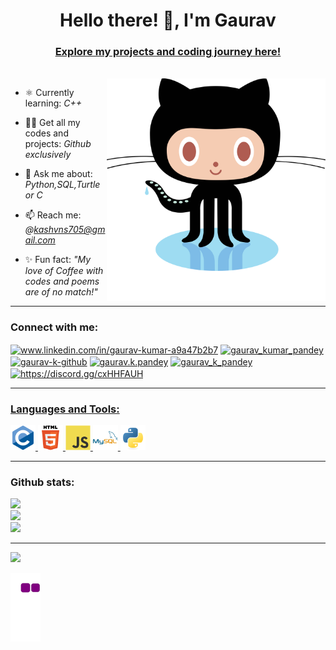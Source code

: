 <h1 align="center">Hello there! 👋, I'm Gaurav</h1>
<h3 align="center"><u>Explore my projects and coding journey here!</u></h3><br>

<img align="right" alt="Coding" width="350" src="https://github.com/Gaurav-K-Github/Gaurav-K-Github/blob/main/github-octocat-logo-svg-vector.svg">

- ⚛️ Currently learning: *C++*

- 👨‍💻 Get all my codes and projects: *Github exclusively*

- 💬 Ask me about: *Python,SQL,Turtle or C*

- 📫 Reach me: *@kashvns705@gmail.com*

- ✨ Fun fact: *"My love of Coffee with codes and poems are of no match!"*
--------------
<h3 align="left">Connect with me:</h3>
<p align="left">
<a href="https://linkedin.com/in/www.linkedin.com/in/gaurav-kumar-a9a47b2b7" target="blank"><img align="center" src="https://raw.githubusercontent.com/rahuldkjain/github-profile-readme-generator/master/src/images/icons/Social/linked-in-alt.svg" alt="www.linkedin.com/in/gaurav-kumar-a9a47b2b7" height="30" width="40" /></a>
<a href="https://codepen.io/gaurav_kumar_pandey" target="blank"><img align="center" src="https://raw.githubusercontent.com/rahuldkjain/github-profile-readme-generator/master/src/images/icons/Social/codepen.svg" alt="gaurav_kumar_pandey" height="30" width="40" /></a>
<a href="https://codesandbox.com/gaurav-k-github" target="blank"><img align="center" src="https://raw.githubusercontent.com/rahuldkjain/github-profile-readme-generator/master/src/images/icons/Social/codesandbox.svg" alt="gaurav-k-github" height="30" width="40" /></a>
<a href="https://instagram.com/_gaurav.k.pandey_" target="blank"><img align="center" src="https://raw.githubusercontent.com/rahuldkjain/github-profile-readme-generator/master/src/images/icons/Social/instagram.svg" alt="gaurav.k.pandey" height="30" width="40" /></a>
<a href="https://www.leetcode.com/gaurav_k_pandey" target="blank"><img align="center" src="https://raw.githubusercontent.com/rahuldkjain/github-profile-readme-generator/master/src/images/icons/Social/leet-code.svg" alt="gaurav_k_pandey" height="30" width="40" /></a>
<a href="https://discord.gg/https://discord.gg/cxHHFAUH" target="blank"><img align="center" src="https://raw.githubusercontent.com/rahuldkjain/github-profile-readme-generator/master/src/images/icons/Social/discord.svg" alt="https://discord.gg/cxHHFAUH" height="30" width="40" /></a>
</p>

--------------

<h3 align="left"><u>Languages and Tools:</u></h3>
<p align="left"> <a href="https://www.cprogramming.com/" target="_blank" rel="noreferrer"> <img src="https://raw.githubusercontent.com/devicons/devicon/master/icons/c/c-original.svg" alt="c" width="40" height="40"/> </a><a href="https://www.w3.org/html/" target="_blank" rel="noreferrer"> <img src="https://raw.githubusercontent.com/devicons/devicon/master/icons/html5/html5-original-wordmark.svg" alt="html5" width="40" height="40"/> </a> <a href="https://developer.mozilla.org/en-US/docs/Web/JavaScript" target="_blank" rel="noreferrer"> <img src="https://raw.githubusercontent.com/devicons/devicon/master/icons/javascript/javascript-original.svg" alt="javascript" width="40" height="40"/> </a> <a href="https://www.mysql.com/" target="_blank" rel="noreferrer"> <img src="https://raw.githubusercontent.com/devicons/devicon/master/icons/mysql/mysql-original-wordmark.svg" alt="mysql" width="40" height="40"/> </a> <a href="https://www.python.org" target="_blank" rel="noreferrer"> <img src="https://raw.githubusercontent.com/devicons/devicon/master/icons/python/python-original.svg" alt="python" width="40" height="40"/> </a> </p>

--------------

<h3 align="left">Github stats:</h3>

![](https://github-readme-stats.vercel.app/api?username=Gaurav-K-Github&theme=nightowl&hide_border=false&include_all_commits=false&count_private=false)<br/>
![](https://github-readme-streak-stats.herokuapp.com/?user=Gaurav-K-Github&theme=nightowl&hide_border=false)<br/>
![](https://github-readme-stats.vercel.app/api/top-langs/?username=Gaurav-K-Github&theme=nightowl&hide_border=false&include_all_commits=false&count_private=false&layout=compact)

-----------

[![](https://visitcount.itsvg.in/api?id=Gaurav-K-Github&icon=5&color=3)](https://visitcount.itsvg.in)



![snake gif](https://github.com/Gaurav-K-Github/Gaurav-K-Github/blob/output/github-contribution-grid-snake.gif)

